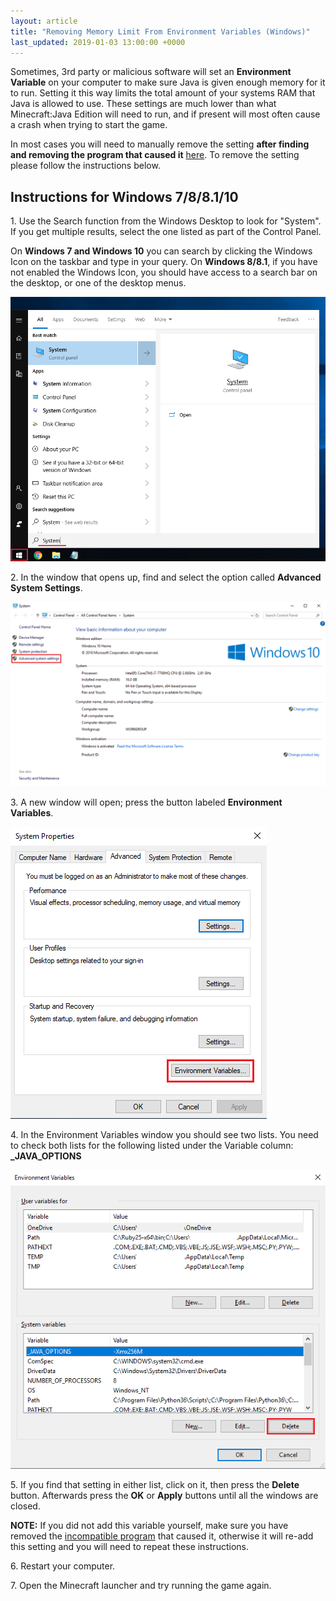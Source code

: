 ```yaml
---
layout: article
title: "Removing Memory Limit From Environment Variables (Windows)"
last_updated: 2019-01-03 13:00:00 +0000
---
```


Sometimes, 3rd party or malicious software will set an **Environment Variable** on your computer to make sure Java is given enough memory for it to run. Setting it this way limits the total amount of your systems RAM that Java is allowed to use. These settings are much lower than what Minecraft:Java Edition will need to run, and if present will most often cause a crash when trying to start the game.

In most cases you will need to manually remove the setting **after finding and removing the program that caused it** [here](https://minecraftirc.net/support-articles/known-incompatible-software/). To remove the setting please follow the instructions below.

## Instructions for Windows 7/8/8.1/10

1\. Use the Search function from the Windows Desktop to look for "System". If you get multiple results, select the one listed as part of the Control Panel.

On **Windows 7 and Windows 10** you can search by clicking the Windows Icon on the taskbar and type in your query. On **Windows 8/8.1**, if you have not enabled the Windows Icon, you should have access to a search bar on the desktop, or one of the desktop menus.

![](/static/images/support-articles/windows/env-vars/syssearch.png)

2\. In the window that opens up, find and select the option called **Advanced System Settings**. 

![](/static/images/support-articles/windows/env-vars/advsettings.png)

3\. A new window will open; press the button labeled **Environment Variables**.

![](/static/images/support-articles/windows/env-vars/envvars.png)

4\. In the Environment Variables window you should see two lists. You need to check both lists for the following listed under the Variable column: **_JAVA_OPTIONS**

![](/static/images/support-articles/windows/env-vars/delvar.png)

5\. If you find that setting in either list, click on it, then press the **Delete** button. Afterwards press the **OK** or **Apply** buttons until all the windows are closed.

  **NOTE:** If you did not add this variable yourself, make sure you have removed the [incompatible program](/support-articles/known-incompatible-software/) that caused it, otherwise it will re-add this setting and you will need to repeat these instructions.

6\. Restart your computer.

7\. Open the Minecraft launcher and try running the game again.
